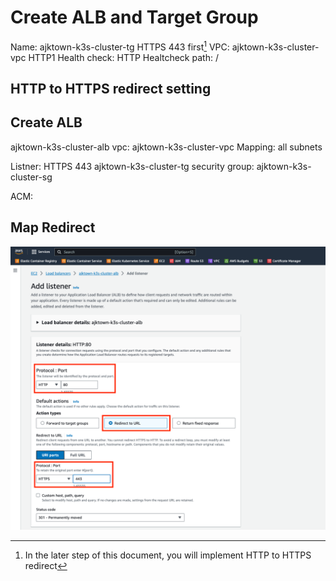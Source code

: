 # Create ALB and Target Group



Name: ajktown-k3s-cluster-tg
HTTPS 443 first[^1]
VPC: ajktown-k3s-cluster-vpc
HTTP1
Health check: HTTP
Healtcheck path: /

[^1]: In the later step of this document, you will implement HTTP to HTTPS redirect

## HTTP to HTTPS redirect setting



## Create ALB

ajktown-k3s-cluster-alb
vpc: ajktown-k3s-cluster-vpc
Mapping: all subnets



Listner:
HTTPS 443 ajktown-k3s-cluster-tg
security group: ajktown-k3s-cluster-sg


ACM: 


## Map Redirect

![http_to_https_redirect](./assets/http_to_https_redirect.png)